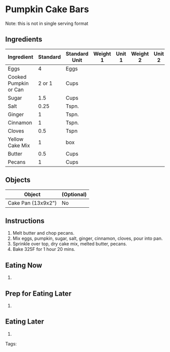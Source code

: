 # Pumpkin Cake Bars

Note: this is not in single serving format

## Ingredients

|      Ingredient         | Standard | Standard Unit | Weight 1 | Unit 1 | Weight 2 | Unit 2 |
|      ----------         | -------- | ------------- | -------- | ------ | -------- | ------ |
| Eggs                    | 4        | Eggs          |          |        |          |        |
| Cooked Pumpkin or Can   | 2 or 1   | Cups          |          |        |          |        |
| Sugar                   | 1.5      | Cups          |          |        |          |        |
| Salt                    | 0.25     | Tspn.         |          |        |          |        |
| Ginger                  | 1        | Tspn.         |          |        |          |        |
| Cinnamon                | 1        | Tspn.         |          |        |          |        |
| Cloves                  | 0.5      | Tspn          |          |        |          |        |
| Yellow Cake Mix         | 1        | box           |          |        |          |        |
| Butter                  | 0.5      | Cups          |          |        |          |        |
| Pecans                  | 1        | Cups          |          |        |          |        |

## Objects

|        Object        | (Optional) |
|        ------        | ---------- |
| Cake Pan (13x9x2")   | No         |

## Instructions

1. Melt butter and chop pecans.
2. Mix eggs, pumpkin, sugar, salt, ginger, cinnamon, cloves, pour into pan.
3. Sprinkle over top, dry cake mix, melted butter, pecans.
4. Bake 325F for 1 hour 20 mins.

## Eating Now

1. 

## Prep for Eating Later

1. 

## Eating Later

1. 

Tags: 
